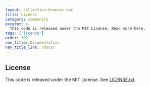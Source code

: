 ```yaml
---
layout: collection-browser-doc
title: License
category: community
excerpt: >-
  This code is released under the MIT License. Read more here.
tags: ["license"]
order: 302
nav_title: Documentation
nav_title_link: /docs/
---
```


## License

This code is released under the MIT License. See [LICENSE.txt](https://github.com/mimetnet/terragrunt/blob/master/LICENSE.txt).
